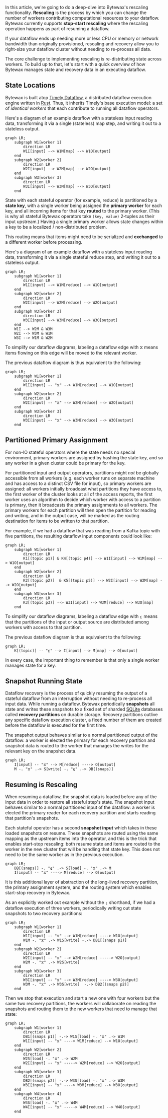 In this article, we're going to do a deep-dive into Bytewax's
rescaling functionality. **Rescaling** is the process by which you can
change the number of workers contributing computational resources to
your dataflow. Bytewax currently supports **stop-start rescaling**
where the rescaling operation happens as part of resuming a dataflow.

If your dataflow ends up needing more or less CPU or memory or network
bandwidth than originally provisioned, rescaling and recovery allow
you to right-size your dataflow cluster without needing to re-process
all data.

The core challenge to implementing rescaling is re-distributing state
across workers. To build up to that, let's start with a quick overview
of how Bytewax manages state and recovery data in an executing
dataflow.

## State Locations

Bytewax is built atop [Timely
Dataflow](https://github.com/TimelyDataflow/timely-dataflow), a
distributed dataflow execution engine written in
[Rust](https://www.rust-lang.org/). Thus, it inherits Timely's base
execution model: a set of _identical workers_ that each contribute to
running all dataflow operators.

Here's a diagram of an example dataflow with a stateless input reading
data, transforming it via a single (stateless) map step, and writing
it out to a stateless output.

```mermaid
graph LR;
    subgraph W1[worker 1]
        direction LR
        W1I[input] --> W1M[map] --> W1O[output]
    end
    subgraph W2[worker 2]
        direction LR
        W2I[input] --> W2M[map] --> W2O[output]
    end
    subgraph W3[worker 3]
        direction LR
        W3I[input] --> W3M[map] --> W3O[output]
    end
```

State with each stateful operator (for example, reduce) is partitioned
by a **state key**, with a single worker being assigned the **primary
worker** for each key, and all incoming items for that key **routed**
to the primary worker. (This is why all stateful Bytewax operators
take `(key, value)` 2-tuples as their input upstream.) Having a single
primary worker allows state changes within a key to be a localized /
non-distributed problem.

This routing means that items might need to be serialized and
**exchanged** to a different worker before processing.

Here's a diagram of an example dataflow with a stateless input reading
data, transforming it via a single stateful reduce step, and writing
it out to a stateless output.

```mermaid
graph LR;
    subgraph W1[worker 1]
        direction LR
        W1I[input] --> W1M[reduce] --> W1O[output]
    end
    subgraph W2[worker 2]
        direction LR
        W2I[input] --> W2M[reduce] --> W2O[output]
    end
    subgraph W3[worker 3]
        direction LR
        W3I[input] --> W3M[reduce] --> W3O[output]
    end
    W1I --> W2M & W3M
    W2I --> W3M & W1M
    W3I --> W1M & W2M
```

To simplify our dataflow diagrams, labeling a dataflow edge with ⧖
means items flowing on this edge will be moved to the relevant worker.

The previous dataflow diagram is thus equivalent to the following:

```mermaid
graph LR;
    subgraph W1[worker 1]
        direction LR
        W1I[input] -- "⧖" --> W1M[reduce] --> W1O[output]
    end
    subgraph W2[worker 2]
        direction LR
        W2I[input] -- "⧖" --> W2M[reduce] --> W2O[output]
    end
    subgraph W3[worker 3]
        direction LR
        W3I[input] -- "⧖" --> W3M[reduce] --> W3O[output]
    end
```

## Partitioned Primary Assignment

For non-IO stateful operators where the state needs no special
environment, primary workers are assigned by hashing the state key,
and so any worker in a given cluster could be primary for the key.

For partitioned input and output operators, partitions might _not_ be
globally accessible from all workers (e.g. each worker runs on
separate machine and has access to a distinct CSV file for input), so
primary workers are assigned: all workers initially broadcast what
partitions they have access to, the first worker of the cluster looks
at all of the access reports, the first worker uses an algorithm to
decide which worker with access to a partition is primary, then it
broadcasts the primary assignments to all workers. The primary workers
for each partition will then open the partition for reading and
writing, and in the output case, will be marked as the routing
destination for items to be written to that partition.

For example, if we had a dataflow that was reading from a Kafka topic
with five partitions, the resulting dataflow input components could
look like:

```mermaid
graph LR;
    subgraph W1[worker 1]
        direction LR
        K1[(topic p1)] & K4[(topic p4)] --> W1I[input] --> W1M[map] --> W1O[output]
    end
    subgraph W2[worker 2]
        direction LR
        K2[(topic p2)]  & K5[(topic p5)] --> W2I[input] --> W2M[map] --> W2O[output]
    end
    subgraph W3[worker 3]
        direction LR
        K3[(topic p3)] --> W3I[input] --> W3M[reduce] --> W3O[map]
    end
```

To simplify our dataflow diagrams, labeling a dataflow edge with ⍷
means that the partitions of the input or output source are
distributed among workers with access to that partition.

The previous dataflow diagram is thus equivalent to the following:

```mermaid
graph LR;
    K[(topic)] -- "⍷" --> I[input] --> M[map] --> O[output]
```

In every case, the important thing to remember is that only a single
worker manages state for a key.

## Snapshot Running State

Dataflow recovery is the process of quickly resuming the output of a
stateful dataflow from an interruption without needing to re-process
all input data. While running a dataflow, Bytewax periodically
**snapshots** all state and writes these snapshots to a fixed set of
sharded [SQLite](https://sqlite.org/index.html) databases called
**recovery partitions** on durable storage. Recovery partitions
outlive any specific dataflow execution cluster, a fixed number of
them are created before the dataflow is executed for the first time.

The snapshot output behaves similar to a normal partitioned output of
the dataflow: a worker is elected the primary for each recovery
partition and snapshot data is routed to the worker that manages the
writes for the relevant key on the snapshot data.

```mermaid
graph LR;
    I[input] -- "⧖" --> M[reduce] ----> O[output]
    M -. "⧖" .-> S[write] -. "⍷" .-> DB[(snaps)]
```

## Resuming is Rescaling

When resuming a dataflow, the snapshot data is loaded before any of
the input data in order to restore all stateful step's state. The
snapshot input behaves similar to a normal partitioned input of the
dataflow: a worker is elected the primary reader for each recovery
partition and starts reading that partition's snapshots.

Each stateful operator has a second **snapshot input** which takes in
these loaded snapshots on resume. These snapshots are routed using the
same mapping as the upstream items into the operator, and this is the
trick that enables start-stop rescaling: both resume state and items
are routed to the worker in the new cluster that will be handling that
state key. This does not need to be the same worker as in the previous
execution.

```mermaid
graph LR;
    DB[(snaps)] -. "⍷" .-> S[load] -. "⧖" .-> M
    I[input] -- "⧖" ----> M[reduce] --> O[output]
```

It is this additional layer of abstraction of the long-lived recovery
partition, the primary assignment system, and the routing system which
enables start-stop recovery in Bytewax.

As an explicitly worked out example without the ⍷ shorthand, if we had
a dataflow execution of three workers, periodically writing out state
snapshots to two recovery partitions:

```mermaid
graph LR;
    subgraph W1[worker 1]
        direction LR
        W1I[input] -- "⧖" --> W1M[reduce] ----> W1O[output]
        W1M -. "⧖" .-> W1S[write] -.-> DB1[(snaps p1)]
    end
    subgraph W2[worker 2]
        direction LR
        W2I[input] -- "⧖" --> W2M[reduce] -----> W2O[output]
        W2M -. "⧖" .-> W2S[write]
    end
    subgraph W3[worker 3]
        direction LR
        W3I[input] -- "⧖" --> W3M[reduce] ----> W3O[output]
        W3M -. "⧖" .-> W3S[write]  -.-> DB2[(snaps p2)]
    end
```

Then we stop that execution and start a new one with four workers but
the same two recovery partitions, the workers will collaborate on
reading the snapshots and routing them to the new workers that need to
manage that state:

```mermaid
graph LR;
    subgraph W1[worker 1]
        direction LR
        DB1[(snaps p1)] -.-> W1S[load] -. "⧖" .-> W1M
        W1I[input] -- "⧖" ----> W1M[reduce] --> W1O[output]
    end
    subgraph W2[worker 2]
        direction LR
        W2S[load] -. "⧖" .-> W2M
        W2I[input] -- "⧖" -----> W2M[reduce] --> W2O[output]
    end
    subgraph W3[worker 3]
        direction LR
        DB2[(snaps p2)] -.-> W3S[load] -. "⧖" .-> W3M
        W3I[input] -- "⧖" ----> W3M[reduce] --> W3O[output]
    end
    subgraph W4[worker 4]
        direction LR
        W4S[load] -. "⧖" .-> W4M
        W4I[input] -- "⧖" -----> W4M[reduce] --> W4O[output]
    end
```
